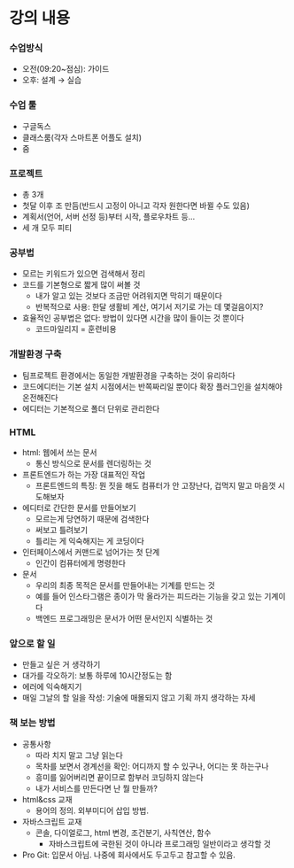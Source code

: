 ﻿# 강의 내용
### 수업방식
- 오전(09:20~점심): 가이드
- 오후: 설계 → 실습

### 수업 툴
- 구글독스
- 클래스룸(각자 스마트폰 어플도 설치)
- 줌

### 프로젝트
- 총 3개
- 첫달 이후 조 만듬(반드시 고정이 아니고 각자 원한다면 바뀔 수도 있음)
- 계획서(언어, 서버 선정 등)부터 시작, 플로우차트 등…
- 세 개 모두 피티

### 공부법
- 모르는 키워드가 있으면 검색해서 정리
- 코드를 기본형으로 짧게 많이 써볼 것
  - 내가 알고 있는 것보다 조금만 어려워지면 막히기 때문이다
  - 반복적으로 사용: 한달 생활비 계산, 여기서 저기로 가는 데 몇걸음이지?
- 효율적인 공부법은 없다: 방법이 있다면 시간을 많이 들이는 것 뿐이다
  - 코드마일리지 = 훈련비용

### 개발환경 구축
- 팀프로젝트 환경에서는 동일한 개발환경을 구축하는 것이 유리하다
- 코드에디터는 기본 설치 시점에서는 반쪽짜리일 뿐이다 확장 플러그인을 설치해야 온전해진다
- 에디터는 기본적으로 폴더 단위로 관리한다

### HTML
- html: 웹에서 쓰는 문서
  - 통신 방식으로 문서를 렌더링하는 것
- 프론트엔드가 하는 가장 대표적인 작업
  - 프론트엔드의 특징: 뭔 짓을 해도 컴퓨터가 안 고장난다, 겁먹지 말고 마음껏 시도해보자
- 에디터로 간단한 문서를 만들어보기
  - 모르는게 당연하기 때문에 검색한다
  - 써보고 틀려보기
  - 틀리는 게 익숙해지는 게 코딩이다
- 인터페이스에서 커맨드로 넘어가는 첫 단계
  - 인간이 컴퓨터에게 명령한다
- 문서
  - 우리의 최종 목적은 문서를 만들어내는 기계를 만드는 것
  - 예를 들어 인스타그램은 종이가 막 올라가는 피드라는 기능을 갖고 있는 기계이다
  - 백엔드 프로그래밍은 문서가 어떤 문서인지 식별하는 것

### 앞으로 할 일
- 만들고 싶은 거 생각하기
- 대가를 각오하기: 보통 하루에 10시간정도는 함
- 에러에 익숙해지기
- 매일 그날의 할 일을 작성: 기술에 매몰되지 않고 기획 까지 생각하는 자세


### 책 보는 방법
- 공통사항
  - 따라 치지 말고 그냥 읽는다
  - 목차를 보면서 경계선을 확인: 어디까지 할 수 있구나, 어디는 못 하는구나
  - 흥미를 잃어버리면 끝이므로 함부러 코딩하지 않는다
  - 내가 서비스를 만든다면 난 뭘 만들까?
- html&css 교재
  - 용어의 정의. 외부미디어 삽입 방법.
- 자바스크립트 교재
  - 콘솔, 다이얼로그, html 변경, 조건분기, 사칙연산, 함수
    - 자바스크립트에 국한된 것이 아니라 프로그래밍 일반이라고 생각할 것
- Pro Git: 입문서 아님. 나중에 회사에서도 두고두고 참고할 수 있음.
